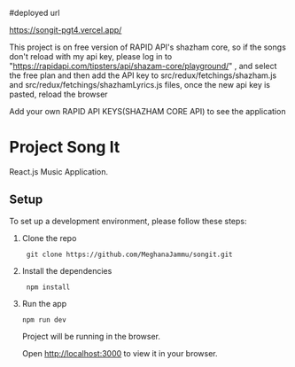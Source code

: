#deployed url

https://songit-pgt4.vercel.app/

This project is on free version of RAPID API's shazham core, so if the songs don't reload with my api key, please log in to "https://rapidapi.com/tipsters/api/shazam-core/playground/" , and select the free plan and then add the API key to src/redux/fetchings/shazham.js and src/redux/fetchings/shazhamLyrics.js files, once the new api key is pasted, reload the browser

Add your own RAPID API KEYS(SHAZHAM CORE API) to see the application

# Project Song It

React.js Music Application. 



## Setup

To set up a development environment, please follow these steps:

1. Clone the repo

   ```shell
    git clone https://github.com/MeghanaJammu/songit.git
   ```

2. Install the dependencies
   
    ```shell
     npm install
    ```

3. Run the app
   
    ```shell
    npm run dev
    ```

    Project will be running in the browser.

    Open [http://localhost:3000](http://localhost:3000) to view it in your browser.

